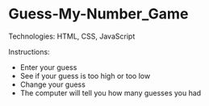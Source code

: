 # Guess-My-Number_Game

Technologies: HTML, CSS, JavaScript

Instructions:

* Enter your guess
* See if your guess is too high or too low
* Change your guess
* The computer will tell you how many guesses you had
